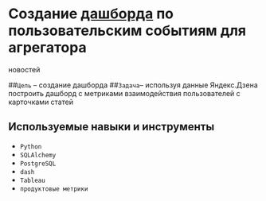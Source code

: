 # Создание [дашборда](https://public.tableau.com/app/profile/ekaterina5705/viz/__16766332178790/Dashboard1) по пользовательским событиям для агрегатора
новостей

##`Цель` – создание дашборда
##`Задача`– используя данные Яндекс.Дзена построить дашборд с метриками взаимодействия пользователей с карточками статей

## Используемые навыки и инструменты
- `Python` 
- `SQLAlchemy` 
- `PostgreSQL` 
- `dash`
- `Tableau`
- `продуктовые метрики`
